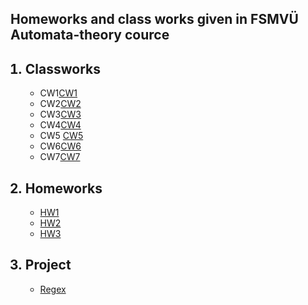 
<h2>Homeworks and class works given in FSMVÜ Automata-theory cource</h2>
<ol>
<h2><li > Classworks</li></h2>
   <ul>
 <li>CW1<a href="https://maya-karahbala.github.io/Automata-theory/Classworks/Cw1.html">CW1</a></li>
<li>CW2<a href="https://maya-karahbala.github.io/Automata-theory/Classworks/Cw2.html">CW2</a></li>

 <li>CW3<a href="https://maya-karahbala.github.io/Automata-theory/Classworks/Cw3.html">CW3</a></li>
 
 <li>CW4<a href="https://maya-karahbala.github.io/Automata-theory/Classworks/Cw4.html">CW4</a></li>
 <li>CW5 <a href="https://maya-karahbala.github.io/Automata-theory/Classworks/Expression.html">CW5</a></li>
 <li>CW6<a href="https://maya-karahbala.github.io/Automata-theory/Classworks/Cw6.html">CW6</a></li>
<li>CW7<a href="https://maya-karahbala.github.io/Automata-theory/Classworks/cw7/microJ3.html">CW7</a></li>
     
  </ul>     
  <h2><li > Homeworks </li></h2>
     <ul>
<li> <a href="https://maya-karahbala.github.io/Automata-theory/Homeworks/HW1.html">HW1</a></li>
   <li> <a href="https://maya-karahbala.github.io/Automata-theory/Homeworks/HW2/Expression.html">HW2</a></li>
      <li> <a href="https://maya-karahbala.github.io/Automata-theory/Homeworks/HW3/microJ1.html">HW3</a></li>


      
  </ul> 
  <h2><li > Project</li></h2>
   <ul>
<li> <a href="https://maya-karahbala.github.io/Automata-theory/Project/index.html">Regex</a></li>
     
  </ul> 



